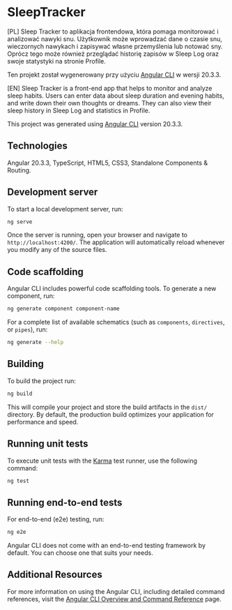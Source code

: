 # SleepTracker

[PL] Sleep Tracker to aplikacja frontendowa, która pomaga monitorować i analizować nawyki snu. Użytkownik może wprowadzać dane o czasie snu, wieczornych nawykach i zapisywać własne przemyślenia lub notować sny. Oprócz tego może również przeglądać historię zapisów w Sleep Log oraz swoje statystyki na stronie Profile.

Ten projekt został wygenerowany przy użyciu [Angular CLI](https://github.com/angular/angular-cli) w wersji 20.3.3.

[EN] Sleep Tracker is a front-end app that helps to monitor and analyze sleep habits. Users can enter data about sleep duration and evening habits, and write down their own thoughts or dreams. They can also view their sleep history in Sleep Log and statistics in Profile.

This project was generated using [Angular CLI](https://github.com/angular/angular-cli) version 20.3.3.

## Technologies

Angular 20.3.3, TypeScript, HTML5, CSS3, Standalone Components & Routing.

## Development server

To start a local development server, run:

```bash
ng serve
```

Once the server is running, open your browser and navigate to `http://localhost:4200/`. The application will automatically reload whenever you modify any of the source files.

## Code scaffolding

Angular CLI includes powerful code scaffolding tools. To generate a new component, run:

```bash
ng generate component component-name
```

For a complete list of available schematics (such as `components`, `directives`, or `pipes`), run:

```bash
ng generate --help
```

## Building

To build the project run:

```bash
ng build
```

This will compile your project and store the build artifacts in the `dist/` directory. By default, the production build optimizes your application for performance and speed.

## Running unit tests

To execute unit tests with the [Karma](https://karma-runner.github.io) test runner, use the following command:

```bash
ng test
```

## Running end-to-end tests

For end-to-end (e2e) testing, run:

```bash
ng e2e
```

Angular CLI does not come with an end-to-end testing framework by default. You can choose one that suits your needs.

## Additional Resources

For more information on using the Angular CLI, including detailed command references, visit the [Angular CLI Overview and Command Reference](https://angular.dev/tools/cli) page.
